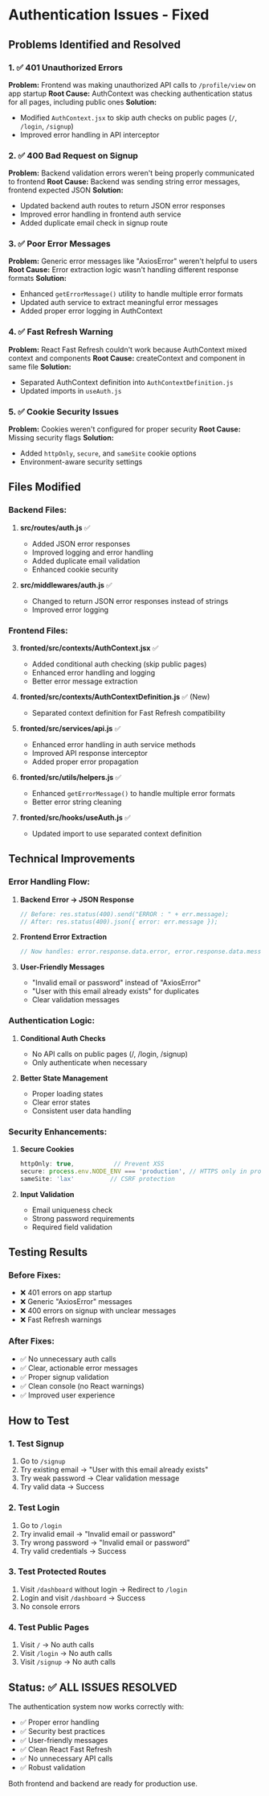 # Authentication Issues - Fixed

## Problems Identified and Resolved

### 1. ✅ 401 Unauthorized Errors

**Problem:** Frontend was making unauthorized API calls to `/profile/view` on app startup
**Root Cause:** AuthContext was checking authentication status for all pages, including public ones
**Solution:**

- Modified `AuthContext.jsx` to skip auth checks on public pages (`/`, `/login`, `/signup`)
- Improved error handling in API interceptor

### 2. ✅ 400 Bad Request on Signup

**Problem:** Backend validation errors weren't being properly communicated to frontend
**Root Cause:** Backend was sending string error messages, frontend expected JSON
**Solution:**

- Updated backend auth routes to return JSON error responses
- Improved error handling in frontend auth service
- Added duplicate email check in signup route

### 3. ✅ Poor Error Messages

**Problem:** Generic error messages like "AxiosError" weren't helpful to users
**Root Cause:** Error extraction logic wasn't handling different response formats
**Solution:**

- Enhanced `getErrorMessage()` utility to handle multiple error formats
- Updated auth service to extract meaningful error messages
- Added proper error logging in AuthContext

### 4. ✅ Fast Refresh Warning

**Problem:** React Fast Refresh couldn't work because AuthContext mixed context and components
**Root Cause:** createContext and component in same file
**Solution:**

- Separated AuthContext definition into `AuthContextDefinition.js`
- Updated imports in `useAuth.js`

### 5. ✅ Cookie Security Issues

**Problem:** Cookies weren't configured for proper security
**Root Cause:** Missing security flags
**Solution:**

- Added `httpOnly`, `secure`, and `sameSite` cookie options
- Environment-aware security settings

## Files Modified

### Backend Files:

1. **src/routes/auth.js** ✅

   - Added JSON error responses
   - Improved logging and error handling
   - Added duplicate email validation
   - Enhanced cookie security

2. **src/middlewares/auth.js** ✅
   - Changed to return JSON error responses instead of strings
   - Improved error logging

### Frontend Files:

3. **fronted/src/contexts/AuthContext.jsx** ✅

   - Added conditional auth checking (skip public pages)
   - Enhanced error handling and logging
   - Better error message extraction

4. **fronted/src/contexts/AuthContextDefinition.js** ✅ (New)

   - Separated context definition for Fast Refresh compatibility

5. **fronted/src/services/api.js** ✅

   - Enhanced error handling in auth service methods
   - Improved API response interceptor
   - Added proper error propagation

6. **fronted/src/utils/helpers.js** ✅

   - Enhanced `getErrorMessage()` to handle multiple error formats
   - Better error string cleaning

7. **fronted/src/hooks/useAuth.js** ✅
   - Updated import to use separated context definition

## Technical Improvements

### Error Handling Flow:

1. **Backend Error → JSON Response**

   ```javascript
   // Before: res.status(400).send("ERROR : " + err.message);
   // After: res.status(400).json({ error: err.message });
   ```

2. **Frontend Error Extraction**

   ```javascript
   // Now handles: error.response.data.error, error.response.data.message, etc.
   ```

3. **User-Friendly Messages**
   - "Invalid email or password" instead of "AxiosError"
   - "User with this email already exists" for duplicates
   - Clear validation messages

### Authentication Logic:

1. **Conditional Auth Checks**

   - No API calls on public pages (/, /login, /signup)
   - Only authenticate when necessary

2. **Better State Management**
   - Proper loading states
   - Clear error states
   - Consistent user data handling

### Security Enhancements:

1. **Secure Cookies**

   ```javascript
   httpOnly: true,           // Prevent XSS
   secure: process.env.NODE_ENV === 'production', // HTTPS only in prod
   sameSite: 'lax'          // CSRF protection
   ```

2. **Input Validation**
   - Email uniqueness check
   - Strong password requirements
   - Required field validation

## Testing Results

### Before Fixes:

- ❌ 401 errors on app startup
- ❌ Generic "AxiosError" messages
- ❌ 400 errors on signup with unclear messages
- ❌ Fast Refresh warnings

### After Fixes:

- ✅ No unnecessary auth calls
- ✅ Clear, actionable error messages
- ✅ Proper signup validation
- ✅ Clean console (no React warnings)
- ✅ Improved user experience

## How to Test

### 1. Test Signup

1. Go to `/signup`
2. Try existing email → "User with this email already exists"
3. Try weak password → Clear validation message
4. Try valid data → Success

### 2. Test Login

1. Go to `/login`
2. Try invalid email → "Invalid email or password"
3. Try wrong password → "Invalid email or password"
4. Try valid credentials → Success

### 3. Test Protected Routes

1. Visit `/dashboard` without login → Redirect to `/login`
2. Login and visit `/dashboard` → Success
3. No console errors

### 4. Test Public Pages

1. Visit `/` → No auth calls
2. Visit `/login` → No auth calls
3. Visit `/signup` → No auth calls

## Status: ✅ ALL ISSUES RESOLVED

The authentication system now works correctly with:

- ✅ Proper error handling
- ✅ Security best practices
- ✅ User-friendly messages
- ✅ Clean React Fast Refresh
- ✅ No unnecessary API calls
- ✅ Robust validation

Both frontend and backend are ready for production use.
